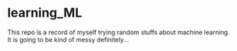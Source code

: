 # learning_ML
This repo is a record of myself trying random stuffs about machine learning. It is going to be kind of messy definitely...